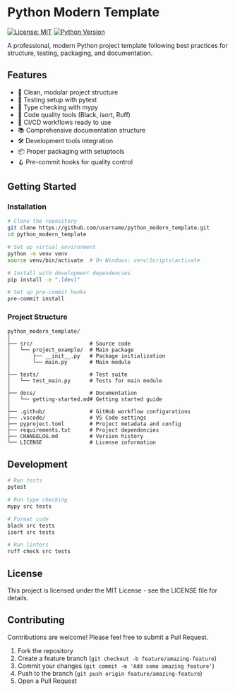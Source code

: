# Python Modern Template

[![License: MIT](https://img.shields.io/badge/License-MIT-yellow.svg)](https://opensource.org/licenses/MIT)
[![Python Version](https://img.shields.io/badge/python-3.8%2B-blue.svg)](https://www.python.org/downloads/)

A professional, modern Python project template following best practices for structure, testing, packaging, and documentation.

## Features

- 📂 Clean, modular project structure
- 🧪 Testing setup with pytest
- 📝 Type checking with mypy
- 🧹 Code quality tools (Black, isort, Ruff)
- 🔄 CI/CD workflows ready to use
- 📚 Comprehensive documentation structure
- 🛠️ Development tools integration
- 📦 Proper packaging with setuptools
- 🪝 Pre-commit hooks for quality control

## Getting Started

### Installation

```bash
# Clone the repository
git clone https://github.com/username/python_modern_template.git
cd python_modern_template

# Set up virtual environment
python -m venv venv
source venv/bin/activate  # On Windows: venv\Scripts\activate

# Install with development dependencies
pip install -e ".[dev]"

# Set up pre-commit hooks
pre-commit install
```

### Project Structure

```text
python_modern_template/
│
├── src/                  # Source code
│   └── project_example/  # Main package
│       ├── __init__.py   # Package initialization
│       └── main.py       # Main module
│
├── tests/                # Test suite
│   └── test_main.py      # Tests for main module
│
├── docs/                 # Documentation
│   └── getting-started.md# Getting started guide
│
├── .github/              # GitHub workflow configurations
├── .vscode/              # VS Code settings
├── pyproject.toml        # Project metadata and config
├── requirements.txt      # Project dependencies
├── CHANGELOG.md          # Version history
└── LICENSE               # License information
```

## Development

```bash
# Run tests
pytest

# Run type checking
mypy src tests

# Format code
black src tests
isort src tests

# Run linters
ruff check src tests
```

## License

This project is licensed under the MIT License - see the LICENSE file for details.

## Contributing

Contributions are welcome! Please feel free to submit a Pull Request.

1. Fork the repository
2. Create a feature branch (`git checkout -b feature/amazing-feature`)
3. Commit your changes (`git commit -m 'Add some amazing feature'`)
4. Push to the branch (`git push origin feature/amazing-feature`)
5. Open a Pull Request
